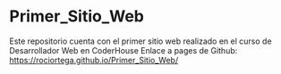 # Primer_Sitio_Web
Este repositorio cuenta con el primer sitio web realizado en el curso de Desarrollador Web en CoderHouse
Enlace a pages de Github: https://rociortega.github.io/Primer_Sitio_Web/
